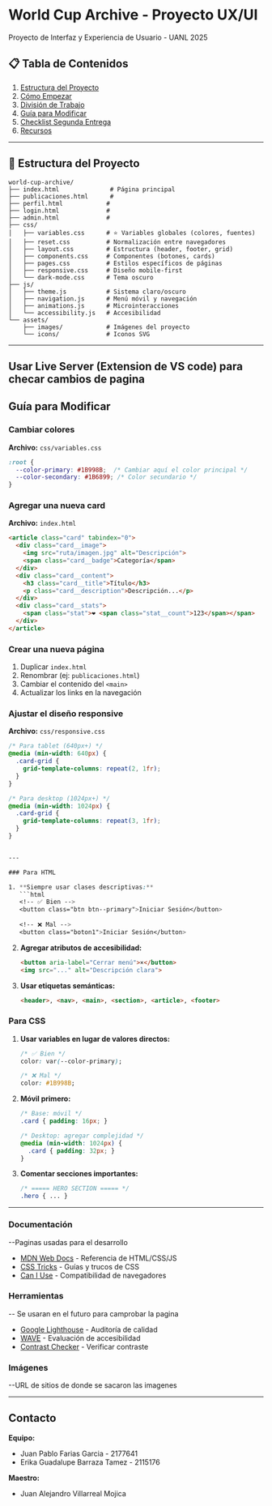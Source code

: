 # World Cup Archive - Proyecto UX/UI

Proyecto de Interfaz y Experiencia de Usuario - UANL 2025

## 📋 Tabla de Contenidos

1. [Estructura del Proyecto](#estructura-del-proyecto)
2. [Cómo Empezar](#cómo-empezar)
3. [División de Trabajo](#división-de-trabajo)
4. [Guía para Modificar](#guía-para-modificar)
5. [Checklist Segunda Entrega](#checklist-segunda-entrega)
6. [Recursos](#recursos)

---

## 📁 Estructura del Proyecto

```
world-cup-archive/
├── index.html              # Página principal
├── publicaciones.html      # 
├── perfil.html            # 
├── login.html             # 
├── admin.html             # 
├── css/
│   ├── variables.css      # ⭐ Variables globales (colores, fuentes)
│   ├── reset.css          # Normalización entre navegadores
│   ├── layout.css         # Estructura (header, footer, grid)
│   ├── components.css     # Componentes (botones, cards)
│   ├── pages.css          # Estilos específicos de páginas
│   ├── responsive.css     # Diseño mobile-first
│   └── dark-mode.css      # Tema oscuro
├── js/
│   ├── theme.js           # Sistema claro/oscuro
│   ├── navigation.js      # Menú móvil y navegación
│   ├── animations.js      # Microinteracciones
│   └── accessibility.js   # Accesibilidad
└── assets/
    ├── images/            # Imágenes del proyecto
    └── icons/             # Iconos SVG
```

---

## Usar Live Server (Extension de VS code) para checar cambios de pagina


##  Guía para Modificar

### Cambiar colores

**Archivo:** `css/variables.css`

```css
:root {
  --color-primary: #1B998B;  /* Cambiar aquí el color principal */
  --color-secondary: #1B6899; /* Color secundario */
}
```

### Agregar una nueva card

**Archivo:** `index.html`

```html
<article class="card" tabindex="0">
  <div class="card__image">
    <img src="ruta/imagen.jpg" alt="Descripción">
    <span class="card__badge">Categoría</span>
  </div>
  <div class="card__content">
    <h3 class="card__title">Título</h3>
    <p class="card__description">Descripción...</p>
  </div>
  <div class="card__stats">
    <span class="stat">❤️ <span class="stat__count">123</span></span>
  </div>
</article>
```

### Crear una nueva página

1. Duplicar `index.html`
2. Renombrar (ej: `publicaciones.html`)
3. Cambiar el contenido del `<main>`
4. Actualizar los links en la navegación

### Ajustar el diseño responsive

**Archivo:** `css/responsive.css`

```css
/* Para tablet (640px+) */
@media (min-width: 640px) {
  .card-grid {
    grid-template-columns: repeat(2, 1fr);
  }
}

/* Para desktop (1024px+) */
@media (min-width: 1024px) {
  .card-grid {
    grid-template-columns: repeat(3, 1fr);
  }
}


---

### Para HTML

1. **Siempre usar clases descriptivas:**
   ```html
   <!-- ✅ Bien -->
   <button class="btn btn--primary">Iniciar Sesión</button>
   
   <!-- ❌ Mal -->
   <button class="boton1">Iniciar Sesión</button>
   ```

2. **Agregar atributos de accesibilidad:**
   ```html
   <button aria-label="Cerrar menú">×</button>
   <img src="..." alt="Descripción clara">
   ```

3. **Usar etiquetas semánticas:**
   ```html
   <header>, <nav>, <main>, <section>, <article>, <footer>
   ```

### Para CSS

1. **Usar variables en lugar de valores directos:**
   ```css
   /* ✅ Bien */
   color: var(--color-primary);
   
   /* ❌ Mal */
   color: #1B998B;
   ```

2. **Móvil primero:**
   ```css
   /* Base: móvil */
   .card { padding: 16px; }
   
   /* Desktop: agregar complejidad */
   @media (min-width: 1024px) {
     .card { padding: 32px; }
   }
   ```

3. **Comentar secciones importantes:**
   ```css
   /* ===== HERO SECTION ===== */
   .hero { ... }
   ```

---


### Documentación

--Paginas usadas para el desarrollo
- [MDN Web Docs](https://developer.mozilla.org/es/) - Referencia de HTML/CSS/JS
- [CSS Tricks](https://css-tricks.com/) - Guías y trucos de CSS
- [Can I Use](https://caniuse.com/) - Compatibilidad de navegadores

### Herramientas

-- Se usaran en el futuro para camprobar la pagina 
- [Google Lighthouse](https://developers.google.com/web/tools/lighthouse) - Auditoría de calidad
- [WAVE](https://wave.webaim.org/) - Evaluación de accesibilidad
- [Contrast Checker](https://webaim.org/resources/contrastchecker/) - Verificar contraste

### Imágenes

--URL de sitios de donde se sacaron las imagenes

---

## Contacto

**Equipo:**
- Juan Pablo Farias Garcia - 2177641
- Erika Guadalupe Barraza Tamez - 2115176

**Maestro:**
- Juan Alejandro Villarreal Mojica



